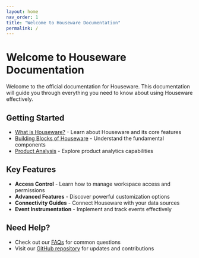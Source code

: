 ```yaml
---
layout: home
nav_order: 1
title: "Welcome to Houseware Documentation"
permalink: /
---
```


# Welcome to Houseware Documentation

Welcome to the official documentation for Houseware. This documentation will guide you through everything you need to know about using Houseware effectively.

## Getting Started

- [What is Houseware?](/docs/Overview/what-is-houseware-1) - Learn about Houseware and its core features
- [Building Blocks of Houseware](/docs/Product%20Quickstart/building-blocks-of-houseware) - Understand the fundamental components
- [Product Analysis](/docs/Product%20Analysis/trends) - Explore product analytics capabilities

## Key Features

- **Access Control** - Learn how to manage workspace access and permissions
- **Advanced Features** - Discover powerful customization options
- **Connectivity Guides** - Connect Houseware with your data sources
- **Event Instrumentation** - Implement and track events effectively

## Need Help?

- Check out our [FAQs](/docs/FAQs/houseware-vs-amplitude-vs-mixpanel) for common questions
- Visit our [GitHub repository](https://github.com/houseware/houseware-docs-export) for updates and contributions 